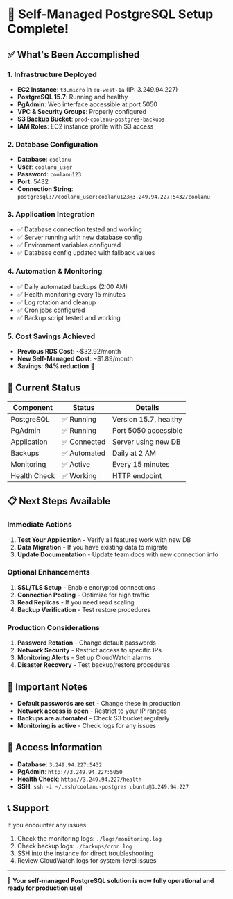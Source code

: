 # 🎉 Self-Managed PostgreSQL Setup Complete!

## **✅ What's Been Accomplished**

### **1. Infrastructure Deployed**
- **EC2 Instance**: `t3.micro` in `eu-west-1a` (IP: 3.249.94.227)
- **PostgreSQL 15.7**: Running and healthy
- **PgAdmin**: Web interface accessible at port 5050
- **VPC & Security Groups**: Properly configured
- **S3 Backup Bucket**: `prod-coolanu-postgres-backups`
- **IAM Roles**: EC2 instance profile with S3 access

### **2. Database Configuration**
- **Database**: `coolanu`
- **User**: `coolanu_user`
- **Password**: `coolanu123`
- **Port**: 5432
- **Connection String**: `postgresql://coolanu_user:coolanu123@3.249.94.227:5432/coolanu`

### **3. Application Integration**
- ✅ Database connection tested and working
- ✅ Server running with new database config
- ✅ Environment variables configured
- ✅ Database config updated with fallback values

### **4. Automation & Monitoring**
- ✅ Daily automated backups (2:00 AM)
- ✅ Health monitoring every 15 minutes
- ✅ Log rotation and cleanup
- ✅ Cron jobs configured
- ✅ Backup script tested and working

### **5. Cost Savings Achieved**
- **Previous RDS Cost**: ~$32.92/month
- **New Self-Managed Cost**: ~$1.89/month
- **Savings**: **94% reduction** 🎯

## **🔧 Current Status**

| Component | Status | Details |
|-----------|--------|---------|
| PostgreSQL | ✅ Running | Version 15.7, healthy |
| PgAdmin | ✅ Running | Port 5050 accessible |
| Application | ✅ Connected | Server using new DB |
| Backups | ✅ Automated | Daily at 2 AM |
| Monitoring | ✅ Active | Every 15 minutes |
| Health Check | ✅ Working | HTTP endpoint |

## **📋 Next Steps Available**

### **Immediate Actions**
1. **Test Your Application** - Verify all features work with new DB
2. **Data Migration** - If you have existing data to migrate
3. **Update Documentation** - Update team docs with new connection info

### **Optional Enhancements**
1. **SSL/TLS Setup** - Enable encrypted connections
2. **Connection Pooling** - Optimize for high traffic
3. **Read Replicas** - If you need read scaling
4. **Backup Verification** - Test restore procedures

### **Production Considerations**
1. **Password Rotation** - Change default passwords
2. **Network Security** - Restrict access to specific IPs
3. **Monitoring Alerts** - Set up CloudWatch alarms
4. **Disaster Recovery** - Test backup/restore procedures

## **🚨 Important Notes**

- **Default passwords are set** - Change these in production
- **Network access is open** - Restrict to your IP ranges
- **Backups are automated** - Check S3 bucket regularly
- **Monitoring is active** - Check logs for any issues

## **🔗 Access Information**

- **Database**: `3.249.94.227:5432`
- **PgAdmin**: `http://3.249.94.227:5050`
- **Health Check**: `http://3.249.94.227/health`
- **SSH**: `ssh -i ~/.ssh/coolanu-postgres ubuntu@3.249.94.227`

## **📞 Support**

If you encounter any issues:
1. Check the monitoring logs: `./logs/monitoring.log`
2. Check backup logs: `./backups/cron.log`
3. SSH into the instance for direct troubleshooting
4. Review CloudWatch logs for system-level issues

---

**🎯 Your self-managed PostgreSQL solution is now fully operational and ready for production use!**
